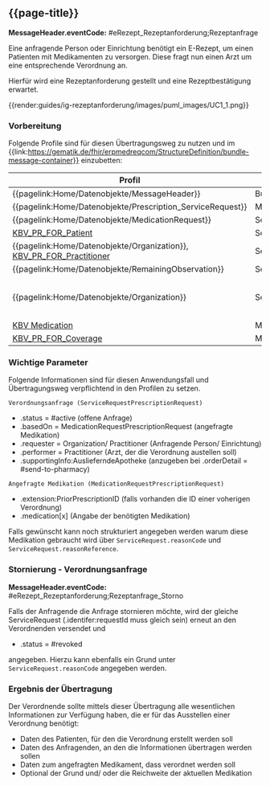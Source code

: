 ## {{page-title}}

**MessageHeader.eventCode:** #eRezept_Rezeptanforderung;Rezeptanfrage

Eine anfragende Person oder Einrichtung benötigt ein E-Rezept, um einen Patienten mit Medikamenten zu versorgen. Diese fragt nun einen Arzt um eine entsprechende Verordnung an.

Hierfür wird eine Rezeptanforderung gestellt und eine Rezeptbestätigung erwartet.

{{render:guides/ig-rezeptanforderung/images/puml_images/UC1_1.png}}

### Vorbereitung

Folgende Profile sind für diesen Übertragungsweg zu nutzen und im {{link:https://gematik.de/fhir/erpmedreqcom/StructureDefinition/bundle-message-container}} einzubetten:

|Profil|Referenziert in|Optional|
|---|---|---|
|{{pagelink:Home/Datenobjekte/MessageHeader}}|BundleMessageContainer.entry||
|{{pagelink:Home/Datenobjekte/Prescription_ServiceRequest}}|MessageHeaderRequestHeader.focus||
|{{pagelink:Home/Datenobjekte/MedicationRequest}}|ServiceRequestPrescriptionRequest.basedOn||
|[KBV_PR_FOR_Patient](https://fhir.kbv.de/StructureDefinition/KBV_PR_FOR_Patient)|ServiceRequestPrescriptionRequest.subject||
|{{pagelink:Home/Datenobjekte/Organization}}, [KBV_PR_FOR_Practitioner](https://fhir.kbv.de/StructureDefinition/KBV_PR_FOR_Practitioner)|ServiceRequestPrescriptionRequest.performer||
|{{pagelink:Home/Datenobjekte/RemainingObservation}}|ServiceRequestPrescriptionRequest.reasonReference|x|
|{{pagelink:Home/Datenobjekte/Organization}}|ServiceRequestPrescriptionRequest.supportingInfo:AuslieferndeApotheke|x (Wenn ServiceRequest.orderDetail.code = #send-to-pharmacy, dann muss diese angegeben werden)|
|[KBV Medication](https://simplifier.net/erezept/~resources?text=medication&category=Profile&sortBy=RankScore_desc)|MedicationRequestPrescriptionRequest.medication[x]||
|[KBV_PR_FOR_Coverage](https://fhir.kbv.de/StructureDefinition/KBV_PR_FOR_Coverage)|MedicationRequestPrescriptionRequest.coverage|x|

### Wichtige Parameter

Folgende Informationen sind für diesen Anwendungsfall und Übertragungsweg verpflichtend in den Profilen zu setzen.

`Verordnungsanfrage (ServiceRequestPrescriptionRequest)`

* .status = #active (offene Anfrage)
* .basedOn = MedicationRequestPrescriptionRequest (angefragte Medikation)
* .requester = Organization/ Practitioner (Anfragende Person/ Einrichtung)
* .performer = Practitioner (Arzt, der die Verordnung austellen soll)
* .supportingInfo:AuslieferndeApotheke (anzugeben bei .orderDetail = #send-to-pharmacy)

`Angefragte Medikation (MedicationRequestPrescriptionRequest)`

* .extension:PriorPrescriptionID (falls vorhanden die ID einer voherigen Verordnung)
* .medication\[x] (Angabe der benötigten Medikation)

Falls gewünscht kann noch strukturiert angegeben werden warum diese Medikation gebraucht wird über `ServiceRequest.reasonCode` und `ServiceRequest.reasonReference`.

### Stornierung - Verordnungsanfrage

**MessageHeader.eventCode:** #eRezept_Rezeptanforderung;Rezeptanfrage_Storno

Falls der Anfragende die Anfrage stornieren möchte, wird der gleiche ServiceRequest (.identifer:requestId muss gleich sein) erneut an den Verordnenden versendet und

* .status = #revoked

angegeben. Hierzu kann ebenfalls ein Grund unter `ServiceRequest.reasonCode` angegeben werden.

### Ergebnis der Übertragung

Der Verordnende sollte mittels dieser Übertragung alle wesentlichen Informationen zur Verfügung haben, die er für das Ausstellen einer Verordnung benötigt:

* Daten des Patienten, für den die Verordnung erstellt werden soll
* Daten des Anfragenden, an den die Informationen übertragen werden sollen
* Daten zum angefragten Medikament, dass verordnet werden soll
* Optional der Grund und/ oder die Reichweite der aktuellen Medikation